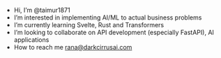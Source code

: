 - Hi, I’m @taimur1871
- I’m interested in implementing AI/ML to actual business problems
- I’m currently learning Svelte, Rust and Transformers
- I’m looking to collaborate on API development (especially FastAPI), AI applications
- How to reach me rana@darkcirrusai.com

<!---
taimur1871/taimur1871 is a ✨ special ✨ repository because its `README.md` (this file) appears on your GitHub profile.
You can click the Preview link to take a look at your changes.
--->
